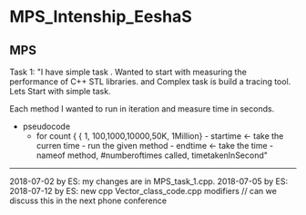 # MPS_Intenship_EeshaS
MPS
------------------------------------------------------------------------------------------
Task 1: 
"I have simple task . Wanted to start with measuring the performance of C++ STL libraries.
and Complex task is build a tracing tool.  Lets Start with simple task.

Each method I wanted to run in iteration and measure time in seconds. 
- pseudocode
     - for count { { 1, 100,1000,10000,50K, 1Million}
             - startime <- take the curren time
             - run the given method
             - endtime <- take the time 
             - nameof method, #numberoftimes called, timetakenInSecond"
------------------------------------------------------------------------------------------
2018-07-02 by ES: my changes are in MPS_task_1.cpp.
2018-07-05 by ES: 
2018-07-12 by ES: new cpp Vector_class_code.cpp modifiers // can we discuss this in the next phone conference
